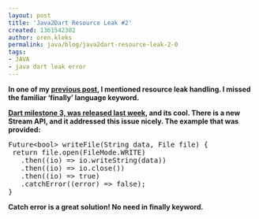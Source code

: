 ```yaml
---
layout: post
title: 'Java2Dart Resource Leak #2'
created: 1361542302
author: oren.kleks
permalink: java/blog/java2dart-resource-leak-2-0
tags:
- JAVA
- java dart leak error
---
```

<p><b id="internal-source-marker_0.7470967629924417"><span>In one of my </span><a href="java2dart-resource-leak"><span>previous post</span></a><span>, I mentioned resource leak handling. I missed the familiar &lsquo;finally&rsquo; language keyword.</span></b></p>
<p><b id="internal-source-marker_0.7470967629924417"><a href="http://news.dartlang.org/2013/02/new-streams-api-with-dart-milestone-3.html"><span>Dart milestone 3, was released last week</span></a><span>, and its cool. There is a new Stream API, and it addressed this issue nicely. The example that was provided:</span></b></p>
<pre class="java;" title="code">
Future&lt;bool&gt; writeFile(String data, File file) {
 return file.open(FileMode.WRITE)
   .then((io) =&gt; io.writeString(data))
   .then((io) =&gt; io.close())
   .then((io) =&gt; true)
   .catchError((error) =&gt; false);
}
</pre>
<p><b id="internal-source-marker_0.7470967629924417">Catch error is a great solution! No need in finally keyword.</b><br />
	&nbsp;</p>
<p>&nbsp;</p>
<p>&nbsp;</p>

